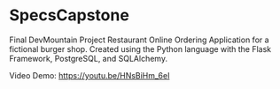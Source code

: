 # SpecsCapstone

Final DevMountain Project
Restaurant Online Ordering Application for a fictional burger shop. Created using the Python language with the Flask Framework, PostgreSQL, and SQLAlchemy. 

Video Demo: https://youtu.be/HNsBiHm_6eI
